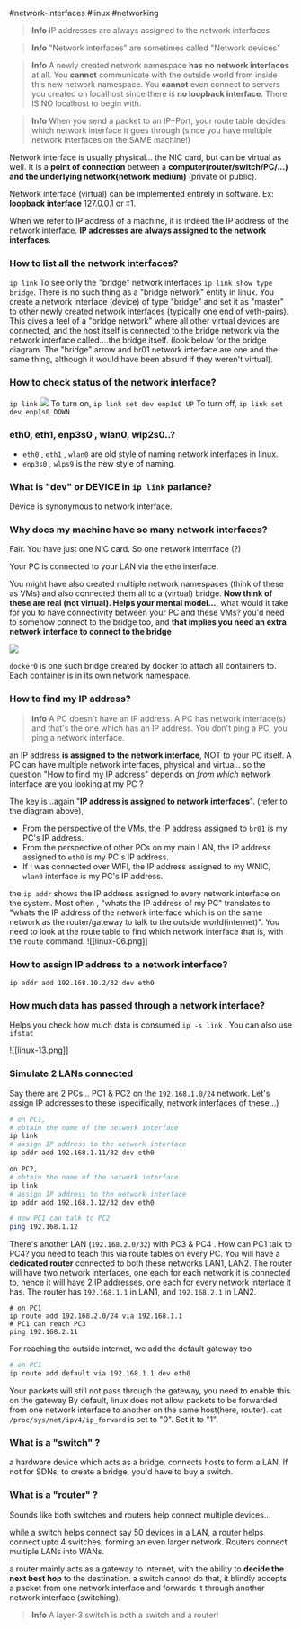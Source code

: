 #network-interfaces #linux #networking

>**Info**
>IP addresses are always assigned to the network interfaces

>**Info**
>"Network interfaces" are sometimes called "Network devices"

>**Info**
>A newly created network namespace **has no network interfaces** at all.
>You **cannot** communicate with the outside world from inside this new network namespace.
>You **cannot** even connect to servers you created on localhost since there is **no loopback interface**. There IS NO localhost to begin with.

>**Info**
>When you send a packet to an IP+Port, your route table decides which network interface it goes through (since you have multiple network interfaces on the SAME machine!)

Network interface is usually physical... the NIC card, but can be virtual as well. It is a **point of connection** between a **computer(router/switch/PC/...) and the underlying network(network medium)** (private or public).

Network interface (virtual) can be implemented entirely in software. Ex: **loopback interface** 127.0.0.1 or ::1.

When we refer to IP address of a machine, it is indeed the IP address of the network interface. **IP addresses are always assigned to the network interfaces**. 

### How to list all the network interfaces?
`ip link` 
To see only the "bridge" network interfaces `ip link show type bridge`.
There is no such thing as a "bridge network" entity in linux. You create a network interface (device) of type "bridge" and set it as "master" to other newly created network interfaces (typically one end of veth-pairs). This gives a feel of a "bridge network" where all other virtual devices are connected, and the host itself is connected to the bridge network via the network interface called....the bridge itself. (look below for the bridge diagram. The "bridge" arrow and br01 network interface are one and the same thing, although it would have been absurd if they weren't virtual).

### How to check status of the network interface? 
`ip link`
![](linux-05.png)
To turn on, `ip link set dev enp1s0 UP`
To turn off, `ip link set dev enp1s0 DOWN`
### eth0, eth1, enp3s0 , wlan0, wlp2s0..?

- `eth0` , `eth1` , `wlan0` are old style of naming network interfaces in linux.
- `enp3s0` , `wlps9` is the new style of naming.

### What is "dev" or DEVICE in `ip link` parlance?
Device is synonymous to network interface.

### Why does my machine have so many network interfaces?
Fair. You have just one NIC card. So one network interrface (?)

Your PC is connected to your LAN via the `eth0` interface. 

You might have also created multiple network namespaces (think of these as VMs) and also connected them all to a (virtual) bridge. **Now think  of these are real (not virtual). Helps your mental model...**, what would it take for you to have connectivity between your PC and these VMs? you'd need to somehow connect to the bridge too, and **that implies you need an extra network interface to connect to the bridge**

![](../../assets/linux-04.png)

`docker0` is one such bridge created by docker to attach all containers to. Each container is in its own network namespace.

### How to find my IP address?
>**Info**
>A PC doesn't have an IP address. A PC has network interface(s) and that's the one which has an IP address. You don't ping a PC, you ping a network interface.


an IP address **is assigned to the network interface**, NOT to your PC itself. A PC can have multiple network interfaces, physical and virtual.. so the question "How to find my IP address" depends on _from which_ network interface are you looking at my PC ?

The key is ..again "**IP address is assigned to network interfaces**". (refer to the diagram above), 
- From the perspective of the VMs, the IP address assigned to `br01` is my PC's IP address.
- From the perspective of other PCs on my main LAN, the IP address assigned to `eth0` is my PC's IP address.
- If I was connected over WIFI, the IP address assigned to my WNIC, `wlan0` interface is my PC's IP address.

the `ip addr` shows the IP address assigned to every network interface on the system. Most often , "whats the IP address of my PC" translates to "whats the IP address of the network interface which is on the same network as the router/gateway to talk to the outside world(internet)". You need to look at the route table to find which network interface that is, with the `route` command.
![[linux-06.png]]

### How to assign IP address to a network interface?
`ip addr add 192.168.10.2/32 dev eth0`


### How much data has passed through a network interface?
Helps you check how much data is consumed
`ip -s link` .
You can also use `ifstat`

![[linux-13.png]]
### Simulate 2 LANs connected
Say there are 2 PCs .. PC1 & PC2 on the `192.168.1.0/24`  network. Let's assign IP addresses to these (specifically, network interfaces of these...)
```bash
# on PC1, 
# obtain the name of the network interface
ip link
# assign IP address to the network interface
ip addr add 192.168.1.11/32 dev eth0

on PC2,
# obtain the name of the network interface
ip link
# assign IP address to the network interface
ip addr add 192.168.1.12/32 dev eth0

# now PC1 can talk to PC2
ping 192.168.1.12
```

There's another LAN (`192.168.2.0/32`) with PC3 & PC4 . How can PC1 talk to PC4? you need to teach this via route tables on every PC. 
You will have a **dedicated router** connected to both these networks LAN1, LAN2. The router will have two network interfaces, one each for each network it is connected to, hence it will have 2 IP addresses, one each for every network interface it has.
The router has `192.168.1.1` in LAN1, and `192.168.2.1` in LAN2. 
```shell
# on PC1
ip route add 192.168.2.0/24 via 192.168.1.1
# PC1 can reach PC3
ping 192.168.2.11
```
For reaching the outside internet, we add the default gateway too
```bash
# on PC1
ip route add default via 192.168.1.1 dev eth0
```
Your packets will still not pass through the gateway, you need to enable this on the gateway
By default, linux does not allow packets to be forwarded from one network interface to another on the same host(here, router). 
`cat /proc/sys/net/ipv4/ip_forward` is set to "0". Set it to "1".

### What is a "switch" ?
a hardware device which acts as a bridge.
connects hosts to form a LAN.
If not for SDNs, to create a bridge, you'd have to buy a switch.


### What is a "router" ?
Sounds like both switches and routers help connect multiple devices...

while a switch helps connect say 50 devices in a LAN, a router helps connect upto 4 switches,  forming an even larger network. Routers connect multiple LANs into WANs.

a router mainly acts as a gateway to internet, with the ability to **decide the next best hop** to the destination. a switch cannot do that, it blindly accepts a packet from one network interface and forwards it through another network interface (switching).

>**Info**
>A layer-3 switch is both a switch and a router!





